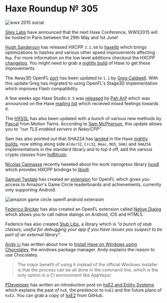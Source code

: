 [_template]: ../templates/roundup.html
[date]: / "2015-02-01 10:14:00"
[modified]: / "2015-02-01 15:45:00"
[published]: / "2015-02-01 15:45:00"
[“”]: a ""
# Haxe Roundup № 305

![wwx 2015 social](/img/305/wwx2015.png "WWX 2015 in Paris between 29th May and 1st June!")

[Silex Labs][tw1] have announced that the next Haxe Conference, WWX2015 will be hosted
in Paris between the 29th May and 1st June!

[Hugh Sanderson][tw2] has released HXCPP `3.1.68` to [haxelib][l1] which brings
optimizations to hashes and various other speed improvements affecting `Map`.
For more information on the low level additions checkout the HXCPP [changelog][l2].
You might need to grab a [nightly build][l8] of Haxe to get these improvements.

The Away3D OpenFL [port][l3] has been updated to `1.1` by [Greg Caldwell][tw3]. With 
this update Greg has migrated to using OpenFL's Stage3D implementation which 
improves Flash compatibility.

A few weeks ago Haxe Studio `0.5` was [released][l5] by [Pah Arif][gh1] which was
announced on the Haxe [mailing list][l4] which recieved _mixed_ feelings towards it.

The [HXSSL][l6] has also been updated with a bunch of various new methods by
[Pascal][tw4] from Motion Twins. According to [Sam McPherson][tw5], this update
allows you to _“run TLS enabled servers in Neko/CPP”_.

Sam has also pointed out that SHA224 has [landed][l7] in the Haxe [nightly builds][l8],
now sitting along side `Alder32`, `Crc32`, `Hmac`, `Md5`, `SHA1` and `SHA256` 
implementations in the standard library and to top it off, add the various crypto 
classes from [hxBitcoin][l9].

[Nicolas Cannasse][tw10] recently tweeted about his work inprogress library
[hxsdl][l15] which provides HXCPP bindings to [libsdl][l16].

[Samuel Twidale][tw6] has created an [extension][l10] for OpenFL which gives you 
access to Amazon's Game Circle leaderboards and achievements, currently only 
supporting Android.

![amazon game circle openfl android extension](/img/305/gamecircle.png "@Sam_Twidale Amazon GameCircle Leaderboards in Werewolf Tycoon")

[Federico Bricker][tw7] has also created an OpenFL extension called [Native 
Dialog][l11] which allows you to call native dialogs on Android, iOS and HTML5.

Federico has also created [Stub Libs][l12], a library which is _“a bunch of 
stub classes, useful for debugging your app if you have issues you suspect to 
be part of an external library”_.

[Andy Li][tw8] has written about how to [Install Haxe on Windows using 
Chocolatey][l13], the windows package manager. Andy explains the reason to use
Chocolatey.

> The major benefit of using it instead of the official Windows 
installer is that the process can be all done in the command line, which is the 
only option in a CI environment like AppVeyor.

[PDeveloper][tw9] has written an introduction post on [hxE2 and Entity Systems][l14]
which explains the past of `hxE`, the predescor to `hxE2` and the future plans of
`hxE2`. You can grab a copy of [hxE2][l14] from GitHub.

[gh1]: https://github.com/misterpah "@misterpah"

[tw10]: https://twitter.com/ncannasse "@ncannasse"
[tw9]: https://twitter.com/PSvils "@PSvils"
[tw8]: https://twitter.com/andy_li "@andy_li"
[tw7]: https://twitter.com/fbricker "@fbricker"
[tw6]: https://twitter.com/Sam_Twidale "@Sam_Twidale"
[tw5]: https://twitter.com/sgmacpherson "@sgmacpherson"
[tw4]: https://twitter.com/mt_pperidont "@mt_pperidont"
[tw3]: https://twitter.com/Greg209 "@Greg209"
[tw2]: https://twitter.com/GameHaxe "@GameHaxe"
[tw1]: https://twitter.com/silexlabs "@silexlabs"
	
[l16]: https://www.libsdl.org "Simple DirectMedia Library"
[l15]: https://github.com/ncannasse/hxsdl "HxSDL on GitHub"
[l14]: https://github.com/PDeveloper/hxE2 "hxE2 on GitHub"
[l13]: http://blog.onthewings.net/2015/01/28/installing-haxe-on-windows-using-chocolatey/ "Installing Haxe on Windows Using Chocolatey"
[l12]: https://github.com/fbricker/stub-libs "Stub Libs on GitHub"
[l11]: https://github.com/fbricker/openfl-nativedialog "OpenFL Extension Native Dialog on GitHub"
[l10]: https://github.com/Tw1ddle/samcodes-gamecircle "Haxe Game Circle OpenFL extension on GitHub"
[l9]: https://github.com/cbatson/hxBitcoin/tree/master/com/fundoware/engine/crypto "HxBitcoin Crypto Classes on GitHub"
[l8]: http://builds.haxe.org "Nightly Builds of Haxe"
[l7]: https://github.com/HaxeFoundation/haxe/pull/3810/files "SHA224 added to Haxe"
[l6]: https://github.com/tong/hxssl/ "HXSSL on GitHub"
[l5]: https://github.com/misterpah/Haxe-Studio/wiki/How-to-install-Haxe-Studio "How to install Haxe Studio"
[l4]: https://groups.google.com/d/msg/haxelang/78t727fG29A/0M46JKwdECwJ "Haxe Studio 0.5 Released"
[l3]: https://github.com/away3d/away3d-core-openfl "Away3D OpenFL Port on GitHub"
[l2]: https://github.com/HaxeFoundation/hxcpp/blob/2bd0f967e0ec4733d762cf380fb1909b1436df86/Changes.md "HXCPP Changelog on GitHub"
[l1]: http://lib.haxe.org/p/hxcpp "HXCPP on lib.haxe.org"
